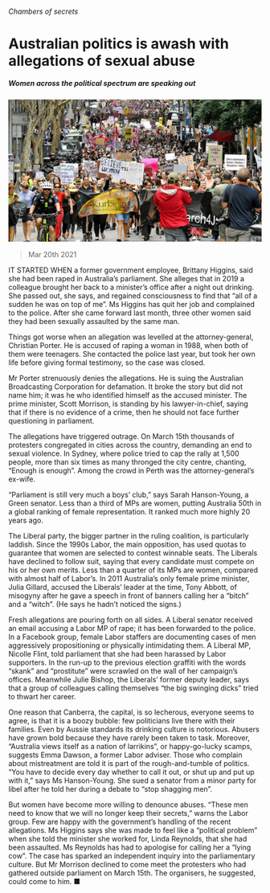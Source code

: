 ###### Chambers of secrets

# Australian politics is awash with allegations of sexual abuse 

##### Women across the political spectrum are speaking out 

![image](images/20210320_ASP003_0.jpg) 

> Mar 20th 2021 


IT STARTED WHEN a former government employee, Brittany Higgins, said she had been raped in Australia’s parliament. She alleges that in 2019 a colleague brought her back to a minister’s office after a night out drinking. She passed out, she says, and regained consciousness to find that “all of a sudden he was on top of me”. Ms Higgins has quit her job and complained to the police. After she came forward last month, three other women said they had been sexually assaulted by the same man.


Things got worse when an allegation was levelled at the attorney-general, Christian Porter. He is accused of raping a woman in 1988, when both of them were teenagers. She contacted the police last year, but took her own life before giving formal testimony, so the case was closed. 



Mr Porter strenuously denies the allegations. He is suing the Australian Broadcasting Corporation for defamation. It broke the story but did not name him; it was he who identified himself as the accused minister. The prime minister, Scott Morrison, is standing by his lawyer-in-chief, saying that if there is no evidence of a crime, then he should not face further questioning in parliament. 


The allegations have triggered outrage. On March 15th thousands of protesters congregated in cities across the country, demanding an end to sexual violence. In Sydney, where police tried to cap the rally at 1,500 people, more than six times as many thronged the city centre, chanting, “Enough is enough”. Among the crowd in Perth was the attorney-general’s ex-wife. 


“Parliament is still very much a boys’ club,” says Sarah Hanson-Young, a Green senator. Less than a third of MPs are women, putting Australia 50th in a global ranking of female representation. It ranked much more highly 20 years ago.


The Liberal party, the bigger partner in the ruling coalition, is particularly laddish. Since the 1990s Labor, the main opposition, has used quotas to guarantee that women are selected to contest winnable seats. The Liberals have declined to follow suit, saying that every candidate must compete on his or her own merits. Less than a quarter of its MPs are women, compared with almost half of Labor’s. In 2011 Australia’s only female prime minister, Julia Gillard, accused the Liberals’ leader at the time, Tony Abbott, of misogyny after he gave a speech in front of banners calling her a “bitch” and a “witch”. (He says he hadn’t noticed the signs.)


Fresh allegations are pouring forth on all sides. A Liberal senator received an email accusing a Labor MP of rape; it has been forwarded to the police. In a Facebook group, female Labor staffers are documenting cases of men aggressively propositioning or physically intimidating them. A Liberal MP, Nicolle Flint, told parliament that she had been harassed by Labor supporters. In the run-up to the previous election graffiti with the words “skank” and “prostitute” were scrawled on the wall of her campaign’s offices. Meanwhile Julie Bishop, the Liberals’ former deputy leader, says that a group of colleagues calling themselves “the big swinging dicks” tried to thwart her career. 


One reason that Canberra, the capital, is so lecherous, everyone seems to agree, is that it is a boozy bubble: few politicians live there with their families. Even by Aussie standards its drinking culture is notorious. Abusers have grown bold because they have rarely been taken to task. Moreover, “Australia views itself as a nation of larrikins”, or happy-go-lucky scamps, suggests Emma Dawson, a former Labor adviser. Those who complain about mistreatment are told it is part of the rough-and-tumble of politics. “You have to decide every day whether to call it out, or shut up and put up with it,” says Ms Hanson-Young. She sued a senator from a minor party for libel after he told her during a debate to “stop shagging men”.


But women have become more willing to denounce abuses. “These men need to know that we will no longer keep their secrets,” warns the Labor group. Few are happy with the government’s handling of the recent allegations. Ms Higgins says she was made to feel like a “political problem” when she told the minister she worked for, Linda Reynolds, that she had been assaulted. Ms Reynolds has had to apologise for calling her a “lying cow”. The case has sparked an independent inquiry into the parliamentary culture. But Mr Morrison declined to come meet the protesters who had gathered outside parliament on March 15th. The organisers, he suggested, could come to him. ■

